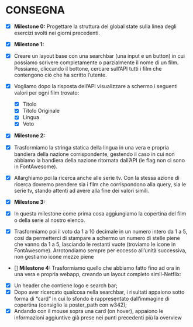 # CONSEGNA
- [x] **Milestone 0:**
Progettare la struttura del global state sulla linea degli esercizi svolti nei giorni
precedenti.

- [x] **Milestone 1:**
- [x] Creare un layout base con una searchbar (una input e un button) in cui possiamo
scrivere completamente o parzialmente il nome di un film. Possiamo, cliccando il
bottone, cercare sull’API tutti i film che contengono ciò che ha scritto l’utente.

- [x] Vogliamo dopo la risposta dell’API visualizzare a schermo i seguenti valori per ogni
film trovato:
    - [x] Titolo
    - [x] Titolo Originale
    - [x] Lingua
    - [x] Voto

- [x] **Milestone 2:**
- [x] Trasformiamo la stringa statica della lingua in una vera e propria bandiera della
nazione corrispondente, gestendo il caso in cui non abbiamo la bandiera della
nazione ritornata dall’API (le flag non ci sono in FontAwesome).

- [x] Allarghiamo poi la ricerca anche alle serie tv. Con la stessa azione di ricerca
dovremo prendere sia i film che corrispondono alla query, sia le serie tv, stando
attenti ad avere alla fine dei valori simili.

- [x] **Milestone 3:**
- [x] In questa milestone come prima cosa aggiungiamo la copertina del film o della serie
al nostro elenco.

- [x] Trasformiamo poi il voto da 1 a 10 decimale in un numero intero da 1 a 5, così da
permetterci di stampare a schermo un numero di stelle piene che vanno da 1 a 5,
lasciando le restanti vuote (troviamo le icone in FontAwesome).
Arrotondiamo sempre per eccesso all’unità successiva, non gestiamo icone mezze
piene 

- [] **Milestone 4:**
Trasformiamo quello che abbiamo fatto fino ad ora in una vera e propria webapp,
creando un layout completo simil-Netflix:
- [x] Un header che contiene logo e search bar;
- [x] Dopo aver ricercato qualcosa nella searchbar, i risultati appaiono sotto forma di “card” in cui lo sfondo è rappresentato dall’immagine di copertina (consiglio la poster_path con w342);
- [x] Andando con il mouse sopra una card (on hover), appaiono le informazioni aggiuntive già prese nei punti precedenti più la overview
